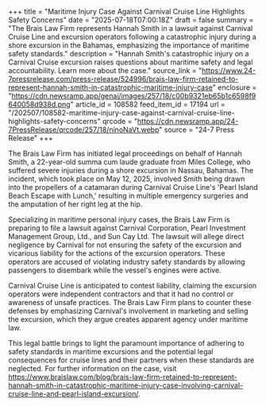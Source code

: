 +++
title = "Maritime Injury Case Against Carnival Cruise Line Highlights Safety Concerns"
date = "2025-07-18T07:00:18Z"
draft = false
summary = "The Brais Law Firm represents Hannah Smith in a lawsuit against Carnival Cruise Line and excursion operators following a catastrophic injury during a shore excursion in the Bahamas, emphasizing the importance of maritime safety standards."
description = "Hannah Smith's catastrophic injury on a Carnival Cruise excursion raises questions about maritime safety and legal accountability. Learn more about the case."
source_link = "https://www.24-7pressrelease.com/press-release/524996/brais-law-firm-retained-to-represent-hannah-smith-in-catastrophic-maritime-injury-case"
enclosure = "https://cdn.newsramp.app/genai/images/257/18/c00b9321eb65b1c6598f9640058d938d.png"
article_id = 108582
feed_item_id = 17194
url = "/202507/108582-maritime-injury-case-against-carnival-cruise-line-highlights-safety-concerns"
qrcode = "https://cdn.newsramp.app/24-7PressRelease/qrcode/257/18/ninoNaVt.webp"
source = "24-7 Press Release"
+++

<p>The Brais Law Firm has initiated legal proceedings on behalf of Hannah Smith, a 22-year-old summa cum laude graduate from Miles College, who suffered severe injuries during a shore excursion in Nassau, Bahamas. The incident, which took place on May 12, 2025, involved Smith being drawn into the propellers of a catamaran during Carnival Cruise Line's 'Pearl Island Beach Escape with Lunch,' resulting in multiple emergency surgeries and the amputation of her right leg at the hip.</p><p>Specializing in maritime personal injury cases, the Brais Law Firm is preparing to file a lawsuit against Carnival Corporation, Pearl Investment Management Group, Ltd., and Sun Cay Ltd. The lawsuit will allege direct negligence by Carnival for not ensuring the safety of the excursion and vicarious liability for the actions of the excursion operators. These operators are accused of violating industry safety standards by allowing passengers to disembark while the vessel's engines were active.</p><p>Carnival Cruise Line is anticipated to contest liability, claiming the excursion operators were independent contractors and that it had no control or awareness of unsafe practices. The Brais Law Firm plans to counter these defenses by emphasizing Carnival's involvement in marketing and selling the excursion, which they argue creates apparent agency under maritime law.</p><p>This legal battle brings to light the paramount importance of adhering to safety standards in maritime excursions and the potential legal consequences for cruise lines and their partners when these standards are neglected. For further information on the case, visit <a href='https://www.braislaw.com/blog/brais-law-firm-retained-to-represent-hannah-smith-in-catastrophic-maritime-injury-case-involving-carnival-cruise-line-and-pearl-island-excursion/' rel='nofollow' target='_blank'>https://www.braislaw.com/blog/brais-law-firm-retained-to-represent-hannah-smith-in-catastrophic-maritime-injury-case-involving-carnival-cruise-line-and-pearl-island-excursion/</a>.</p>